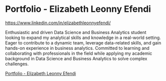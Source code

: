 # Portfolio - Elizabeth Leonny Efendi

https://www.linkedin.com/in/elizabethleonnyefendi/ 

Enthusiastic and driven Data Science and Business Analytics student looking to expand my analytical skills and knowledge in a real-world setting. Eager to contribute to a dynamic team, leverage data-related skills, and gain hands-on experience in business analytics. Committed to learning and collaborating with professionals in the field while applying my academic background in Data Science and Business Analytics to solve complex challenges.

[Portfolio - Elizabeth Leonny Efendi](https://github.com/gezie1/Portfolio/blob/main/Portfolio%20-%20Elizabeth%20Leonny%20Efendi.pdf)

